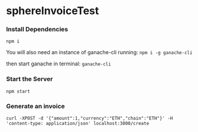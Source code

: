 # sphereInvoiceTest

### Install Dependencies
```npm i```

You will also need an instance of ganache-cli running:
```npm i -g ganache-cli```

then start ganache in terminal: `ganache-cli`

### Start the Server
```npm start```

### Generate an invoice
```curl -XPOST -d '{"amount":1,"currency":"ETH","chain":"ETH"}' -H 'content-type: application/json' localhost:3000/create```